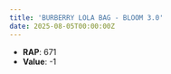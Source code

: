 ```yaml
---
title: 'BURBERRY LOLA BAG - BLOOM 3.0'
date: 2025-08-05T00:00:00Z
---
```

- **RAP**: 671
- **Value**: -1
